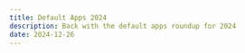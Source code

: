 ```yaml
---
title: Default Apps 2024
description: Back with the default apps roundup for 2024
date: 2024-12-26
---
```

